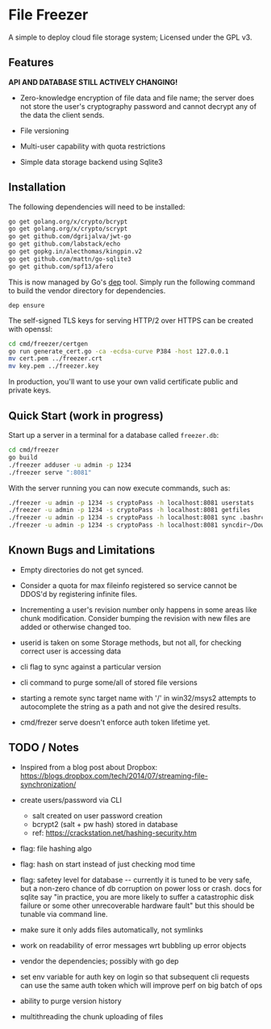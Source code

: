 File Freezer
============

A simple to deploy cloud file storage system; Licensed under the GPL v3.

Features
--------

**API AND DATABASE STILL ACTIVELY CHANGING!**

* Zero-knowledge encryption of file data and file name; the server
  does not store the user's cryptography password and cannot decrypt
  any of the data the client sends.

* File versioning

* Multi-user capability with quota restrictions

* Simple data storage backend using Sqlite3


Installation
------------

The following dependencies will need to be installed:

```bash
go get golang.org/x/crypto/bcrypt
go get golang.org/x/crypto/scrypt
go get github.com/dgrijalva/jwt-go
go get github.com/labstack/echo
go get gopkg.in/alecthomas/kingpin.v2
go get github.com/mattn/go-sqlite3
go get github.com/spf13/afero
```

This is now managed by Go's [dep](https://github.com/golang/dep) tool. Simply run
the following command to build the vendor directory for dependencies.

```
dep ensure
```



The self-signed TLS keys for serving HTTP/2 over HTTPS can be created with openssl:

```bash
cd cmd/freezer/certgen
go run generate_cert.go -ca -ecdsa-curve P384 -host 127.0.0.1
mv cert.pem ../freezer.crt
mv key.pem ../freezer.key
```

In production, you'll want to use your own valid certificate public and private keys.


Quick Start (work in progress)
------------------------------

Start up a server in a terminal for a database called `freezer.db`:

```bash
cd cmd/freezer
go build
./freezer adduser -u admin -p 1234
./freezer serve ":8081"
```

With the server running you can now execute commands, such as:

```bash
./freezer -u admin -p 1234 -s cryptoPass -h localhost:8081 userstats
./freezer -u admin -p 1234 -s cryptoPass -h localhost:8081 getfiles
./freezer -u admin -p 1234 -s cryptoPass -h localhost:8081 sync .bashrc /backupcfg
./freezer -u admin -p 1234 -s cryptoPass -h localhost:8081 syncdir~/Downloads /data
```

Known Bugs and Limitations
--------------------------

* Empty directories do not get synced. 

* Consider a quota for max fileinfo registered so service cannot be DDOS'd 
  by registering infinite files.

* Incrementing a user's revision number only happens in some areas like chunk modification.
  Consider bumping the revision with new files are added or otherwise changed too.

* userid is taken on some Storage methods, but not all, for checking correct user is accessing data

* cli flag to sync against a particular version

* cli command to purge some/all of stored file versions

* starting a remote sync target name with '/' in win32/msys2 attempts to autocomplete
  the string as a path and not give the desired results.

* cmd/frezer serve doesn't enforce auth token lifetime yet.

TODO / Notes
------------

* Inspired from a blog post about Dropbox:
  https://blogs.dropbox.com/tech/2014/07/streaming-file-synchronization/

* create users/password via CLI
  * salt created on user password creation
  * bcrypt2 (salt + pw hash) stored in database
  * ref: https://crackstation.net/hashing-security.htm

* flag: file hashing algo
* flag: hash on start instead of just checking mod time
* flag: safetey level for database -- currently it is tuned to be very safe,
  but a non-zero chance of db corruption on power loss or crash. docs for
  sqlite say "in practice, you are more likely to suffer a catastrophic disk failure 
  or some other unrecoverable hardware fault" but this should be tunable
  via command line.

* make sure it only adds files automatically, not symlinks

* work on readability of error messages wrt bubbling up error objects

* vendor the dependencies; possibly with go dep

* set env variable for auth key on login so that subsequent cli requests
  can use the same auth token which will improve perf on big batch of ops

* ability to purge version history

* multithreading the chunk uploading of files